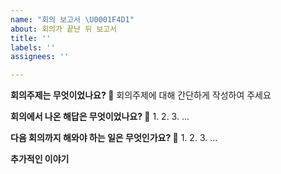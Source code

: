 ```yaml
---
name: "회의 보고서 \U0001F4D1"
about: 회의가 끝난 뒤 보고서
title: ''
labels: ''
assignees: ''

---
```


**회의주제는 무엇이었나요? 🎯**
회의주제에 대해 간단하게 작성하여 주세요

**회의에서 나온 해답은 무엇이었나요? 🔑**
1.
2.
3. 
...

**다음 회의까지 해와야 하는 일은 무엇인가요? 📜**
1.
2.
3.
...

**추가적인 이야기**

